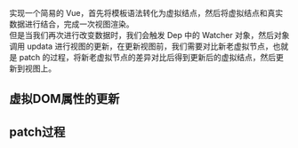 实现一个简易的 Vue，首先将模板语法转化为虚拟结点，然后将虚拟结点和真实数据进行结合，完成一次视图渲染。  
但是当我们再次进行改变数据时，我们会触发 Dep 中的 Watcher 对象，然后对象调用 updata 进行视图的更新，在更新视图前，我们需要对比新老虚拟节点，也就是 patch 的过程，将新老虚拟节点的差异对比后得到更新后的虚拟结点，然后更新到视图上。

## 虚拟DOM属性的更新

## patch过程
